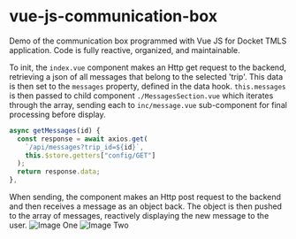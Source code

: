 # vue-js-communication-box
Demo of the communication box programmed with Vue JS for Docket TMLS application. Code is fully reactive, organized, and maintainable.

To init, the `index.vue` component makes an Http get request to the backend, retrieving a json of all messages that belong to the selected 'trip'. This data is then set to the `messages` property, defined in the data hook. `this.messages` is then passed to child component `./MessagesSection.vue` which iterates through the array, sending each to `inc/message.vue` sub-component for final processing before display.

```javascript
async getMessages(id) {
  const response = await axios.get(
    `/api/messages?trip_id=${id}`,
    this.$store.getters["config/GET"]
  );
  return response.data;
},
```


When sending, the component makes an Http post request to the backend and then receives a message as an object back. The object is then pushed to the array of messages, reactively displaying the new message to the user.
![Image One](https://lh3.googleusercontent.com/elkfewsCmUQ-9qcJawjtkflv5131cHNfIcEGHoCpdXd_-Etv-hRBRJNPLNOdP72QjyNju5ExerOKkMkNGpotL4kXGLtvYdEHk3ucVx8wE9vc-s0IFTIZB0ppUZEjQ3vRsAtHMVmqiHUCx1dPhL9NNIvkQ5uMpi5XBj4tBakipskHWvqH9bDxkSCyl2j33x15zJZRJem7eUaAhOCsfB1cstrocoDFRx64zF-vLh2629jeRgJmtEi0OIGS8nPtq604Mjm78ehA8oGnIo2WgXsr00G0eNha9vkhcYZ5Zo4h949M1ICC4x3-8iScSyWwGld-JH8dNWNGH3-AIHcNWGT2GcLFpD1C8uYiqhTmQwK84S_JY3fJ040rv8HIyoCAHeVziUb9OVDB5BpTKqbWwM7i6psNKOISRxTCmaY55eYv9fSMq4RQRhBHWlZc8CdI8biAeoNgpIU2z_YqQOA4qg8bQwZUTRmQE4WRogjtAmMMPQcyjKq9tM5d9RRxeZIZuNCibWp2ArE5bbZSPcUKcTWRw1wLwQlDMqZn4MswYcgXebvQ2r51DF03lk7QpFXwPVzMeoskZA1HMeOQZKblxI0b2tkqFJMTt6AZdkjZPVM6qJNEXApcfgdSUM8z5NCbE2JpVR5ZkE0IqWcxJoPARccEpgX3Wv7XuO64DZb0W3QHr9d6_PRNA45llPNr-mlibQKgcCkroenOiTTAz2JO_i5os4M=w427-h809-no?authuser=6)
![Image Two](https://lh3.googleusercontent.com/At8XA4yh-xiht8QHbIKOScsq__BmFGdnhA_tosgqOIIXieDrJMNoxrfF6fv2h-fj3DaAWdOVPRXqib650AHYEI2h9PqRW8n0-R1Sv8j9Y7R4YSYzY2rqlHQd2Gzo3ImNquloaknU5WQgv4W1WZTQMjF019gWJb1kUB7v0NhcuCnYBlTdEo2z_6xkSJj9JCSeOA2SbfzgGB4aIVlQOFbjdAVk7o0_7M7KBB1-0lqzGXIvaLtGazvcBxuJYLKfAhhao16xfFFee6JC0keW57i6v1_oKXrJnf4D7nQF-8bmp9I0wiElEfR_8Q5L-858x2tFLgALKTfROK-LLreCXH2XyNtV7f3CsUrJSkBuwCKlN4iVQugY470lQfLzcU5obvNQh7v864wNldSFkGc2IpgMn25kGj8fT0Nw98W8RSHJOP5_VFcdkOPWP_YqsVqHRdTWp77EpRNRYBow-Ab5movvlu4V11ef7Mplh9lLa6aJ4yPuApvwOAgcsWRKhlVLKLSUef2gtxGKOVqXrCOHPMfqvTjkVkvp0sONv4HX1iXo-mOUNWWUnbOMAMXw7DPKLSimOG5IPXoqLXVB_clj6vsjLHvMgklsMhjW4H3UmiazNyHeuT0fHNdBjMEpA1zktTAQAI47LztTe7GAUtaWtNK-7BUhJvlSNoCnLRBBPPuT9NIl1lb8otuH5ccC6mL1AiOdlRqTUP8usLgJR2cNz2DRu74=w300-h526-no?authuser=6)

